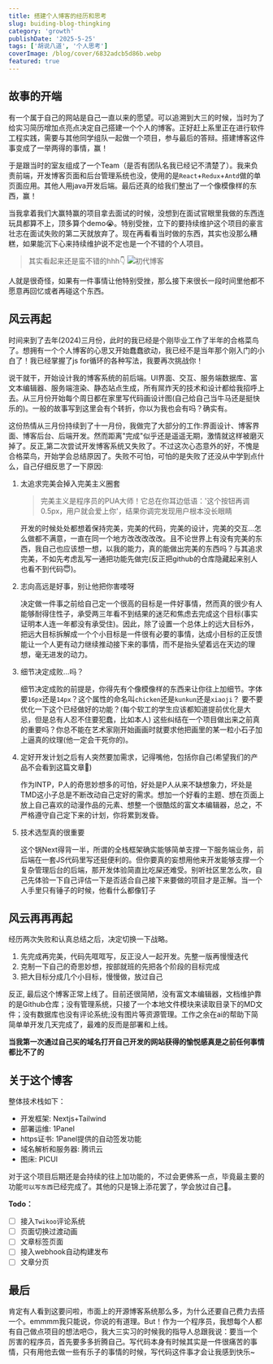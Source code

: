 ```yaml
---
title: 搭建个人博客的经历和思考
slug: buiding-blog-thingking
category: 'growth'
publishDate: '2025-5-25'
tags: ['胡说八道', '个人思考']
coverImage: /blog/cover/6832adcb5d86b.webp
featured: true
---
```


## 故事的开端

有一个属于自己的网站是自己一直以来的愿望。可以追溯到大三的时候，当时为了给实习简历增加点亮点决定自己搭建一个个人的博客。正好赶上系里正在进行软件工程实践，需要与其他同学组队一起做一个项目，参与最后的答辩。搭建博客这件事变成了一举两得的事情，赢！

于是跟当时的室友组成了一个Team（是否有团队名我已经记不清楚了）。我来负责前端，开发博客页面和后台管理系统也没，使用的是`React`+`Redux`+`Antd`做的单页面应用。其他人用java开发后端。最后还真的给我们整出了一个像模像样的东西，赢！

当我拿着我们大赢特赢的项目拿去面试的时候，没想到在面试官眼里我做的东西连玩具都算不上，顶多算个demo😭。特别受挫，立下的要持续维护这个项目的豪言壮志在面试失败的第二天就放弃了。现在再看看当时做的东西，其实也没那么糟糕，如果能沉下心来持续维护说不定也是一个不错的个人项目。

> 其实看起来还是蛮不错的hhh👇
> ![初代博客](https://shunlin-blog-1306235438.cos.ap-guangzhou.myqcloud.com/mdfist-blog-jietu.png)

人就是很奇怪，如果有一件事情让他特别受挫，那么接下来很长一段时间里他都不愿意再回忆或者再碰这个东西。

## 风云再起

时间来到了去年(2024)三月份，此时的我已经是个刚毕业工作了半年的合格菜鸟了。想拥有一个个人博客的心思又开始蠢蠢欲动，我已经不是当年那个刚入门的小白了！我已经掌握了js for循环的各种写法，我要再次挑战你！

说干就干，开始设计我的博客系统的前后端。UI界面、交互、服务端数据库、富文本编辑器、服务端渲染、静态站点生成，所有屌炸天的技术和设计都给我招呼上去。从三月份开始每个周日都在家里写代码画设计图(自己给自己当牛马还是挺快乐的)。一般的故事写到这里会有个转折，你以为我也会有吗？确实有。

这份热情从三月份持续到了十一月份，我做完了大部分的工作:界面设计、博客界面、博客后台、后端开发。然而距离"完成"似乎还是遥遥无期，激情就这样被磨灭掉了。反正,第二次尝试开发博客系统又失败了。不过这次心态意外的好，不愧是合格菜鸟，开始学会总结原因了。失败不可怕，可怕的是失败了还没从中学到点什么，自己仔细反思了一下原因:

1. 太追求完美会掉入完美主义圈套

   > 完美主义是程序员的PUA大师！它总在你耳边低语：'这个按钮再调0.5px，用户就会爱上你'，结果你调完发现用户根本没长眼睛

   开发的时候处处都想着保持完美，完美的代码，完美的设计，完美的交互...怎么做都不满意，一直在同一个地方改改改改改。且不论世界上有没有完美的东西，我自己也应该想一想，以我的能力，真的能做出完美的东西吗？与其追求完美，不如先考虑乱写一通把功能先做完(反正把github的仓库隐藏起来别人也看不到代码😇)。

2. 志向高远是好事，别让他把你害喽呀

   决定做一件事之前给自己定一个很高的目标是一件好事情，然而真的很少有人能够耐得住性子，承受两三年看不到结果的迷茫和焦虑去完成这个目标(事实证明本人连一年都没有承受住)。因此，除了设置一个总体上的远大目标外，把远大目标拆解成一个个小目标是一件很有必要的事情，达成小目标的正反馈能让一个人更有动力继续推动接下来的事情，而不是抬头望着远在天边的理想，毫无进发的动力。

3. 细节决定成败...吗？

   细节决定成败的前提是，你得先有个像模像样的东西来让你往上加细节。字体要`16px`还是`14px`？这个属性的命名叫`chicken`还是`kunkun`还是`xiaoji`？ 要不要优化一下这个已经做好的功能？(每个软工的学生应该都知道提前优化是大忌，但是总有人忍不住要犯蠢，比如本人) 这些纠结在一个项目做出来之前真的重要吗？你总不能在艺术家刚开始画画时就要求他把画里的某一粒小石子加上逼真的纹理(他一定会干死你的)。

4. 定好开发计划之后有人突然要加需求，记得嘴他，包括你自己(希望我们的产品不会看到这篇文章🙏)

   作为INTP，P人的奇思妙想多的可怕，好处是P人从来不缺想象力，坏处是TMD这小子总是不断改动自己定好的需求。想加一个好看的主题、想在页面上放上自己喜欢的动漫作品的元素、想整一个很酷炫的富文本编辑器，总之，不严格遵守自己定下来的计划，你将累到发昏。

5. 技术选型真的很重要

   这个锅Next得背一半，所谓的全栈框架确实能够简单支撑一下服务端业务，前后端在一套JS代码里写还挺便利的。但你要真的妄想用他来开发能够支撑一个复杂管理后台的后端，那开发体验简直比吃屎还难受。别听社区里怎么吹，自己先体验一下自己评估一下是否适合自己接下来要做的项目才是正解。当一个人手里只有锤子的时候，他看什么都像钉子

## 风云再再再起

经历两次失败和认真总结之后，决定切换一下战略。

1. 先完成再完美，代码先哐哐写，反正没人一起开发。先整一版再慢慢迭代
2. 克制一下自己的奇思妙想，按部就班的先把各个阶段的目标完成
3. 把大目标分成几个小目标，慢慢做，放过自己

反正, 最后这个博客正常上线了。目前还很简陋，没有富文本编辑器，文档维护靠的是Github仓库；没有管理系统，只接了一个本地文件模块来读取目录下的MD文件；没有数据库也没有评论系统;没有图片等资源管理。工作之余在ai的帮助下简简单单开发几天完成了，最难的反而是部署和上线。

**当我第一次通过自己买的域名打开自己开发的网站获得的愉悦感真是之前任何事情都比不了的**

## 关于这个博客

整体技术栈如下：

- 开发框架: Nextjs+Tailwind
- 部署运维: 1Panel
- https证书: 1Panel提供的自动签发功能
- 域名解析和服务器: 腾讯云
- 图床: PICUI

对于这个项目后期还是会持续的往上加功能的，不过会更佛系一点，毕竟最主要的功能`可以写东西`已经完成了。其他的只是锦上添花罢了，学会放过自己🙏。

**Todo：**

- [ ] 接入`Twikoo`评论系统
- [ ] 页面切换过渡动画
- [ ] 文章标签页面
- [ ] 接入webhook自动构建发布
- [ ] 文章分页

## 最后

肯定有人看到这要问啦，市面上的开源博客系统那么多，为什么还要自己费力去搭一个。emmmm我只能说，你说的有道理。But！作为一个程序员，我想每个人都有自己做点项目的想法吧🙃，我大三实习的时候我的指导人总跟我说：要当一个厉害的程序员，首先要多多折腾自己。写代码本身有时候其实是一件很痛苦的事情，只有用他去做一些有乐子的事情的时候，写代码这件事才会让我感到快乐~
